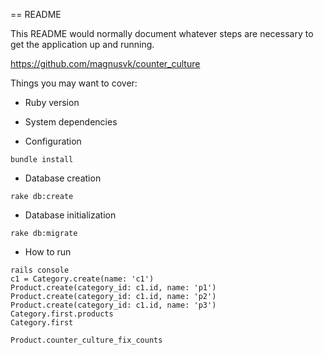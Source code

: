 == README

This README would normally document whatever steps are necessary to get the
application up and running.

https://github.com/magnusvk/counter_culture

Things you may want to cover:

* Ruby version

* System dependencies

* Configuration
```
bundle install
```

* Database creation
```
rake db:create
```

* Database initialization
```
rake db:migrate
```

* How to run

```
rails console
c1 = Category.create(name: 'c1')
Product.create(category_id: c1.id, name: 'p1')
Product.create(category_id: c1.id, name: 'p2')
Product.create(category_id: c1.id, name: 'p3')
Category.first.products
Category.first
```
```
Product.counter_culture_fix_counts
```
